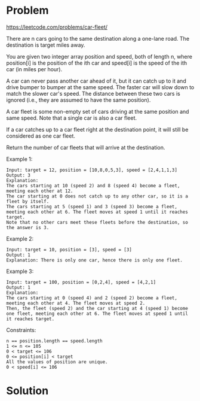 # Problem
https://leetcode.com/problems/car-fleet/

There are n cars going to the same destination along a one-lane road. The destination is target miles away.

You are given two integer array position and speed, both of length n, where position[i] is the position of the ith car and speed[i] is the speed of the ith car (in miles per hour).

A car can never pass another car ahead of it, but it can catch up to it and drive bumper to bumper at the same speed. The faster car will slow down to match the slower car's speed. The distance between these two cars is ignored (i.e., they are assumed to have the same position).

A car fleet is some non-empty set of cars driving at the same position and same speed. Note that a single car is also a car fleet.

If a car catches up to a car fleet right at the destination point, it will still be considered as one car fleet.

Return the number of car fleets that will arrive at the destination.



Example 1:

    Input: target = 12, position = [10,8,0,5,3], speed = [2,4,1,1,3]
    Output: 3
    Explanation:
    The cars starting at 10 (speed 2) and 8 (speed 4) become a fleet, meeting each other at 12.
    The car starting at 0 does not catch up to any other car, so it is a fleet by itself.
    The cars starting at 5 (speed 1) and 3 (speed 3) become a fleet, meeting each other at 6. The fleet moves at speed 1 until it reaches target.
    Note that no other cars meet these fleets before the destination, so the answer is 3.

Example 2:
    
    Input: target = 10, position = [3], speed = [3]
    Output: 1
    Explanation: There is only one car, hence there is only one fleet.

Example 3:
    
    Input: target = 100, position = [0,2,4], speed = [4,2,1]
    Output: 1
    Explanation:
    The cars starting at 0 (speed 4) and 2 (speed 2) become a fleet, meeting each other at 4. The fleet moves at speed 2.
    Then, the fleet (speed 2) and the car starting at 4 (speed 1) become one fleet, meeting each other at 6. The fleet moves at speed 1 until it reaches target.



Constraints:

    n == position.length == speed.length
    1 <= n <= 105
    0 < target <= 106
    0 <= position[i] < target
    All the values of position are unique.
    0 < speed[i] <= 106

# Solution